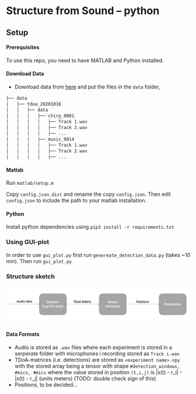 # Structure from Sound – python



## Setup

#### Prerequisites

To use this repo, you need to have MATLAB and Python installed.

#### Download Data
- Download data from [here](https://vision.maths.lth.se/erik_test/) and put the files in the `data` folder, 
```
├── data
│   ├── tdoa_20201016
│   │   ├── data
│   │   │   ├── chirp_0001
│   │   │   │   ├── Track 1.wav
│   │   │   │   ├── Track 2.wav
│   │   │   │   ├── ...
│   │   │   ├── music_0014
│   │   │   │   ├── Track 1.wav
│   │   │   │   ├── Track 2.wav
│   │   │   │   ├── ...
```

#### Matlab

Run `matlab/setup.m`

Copy `config.json.dist` and rename the copy `config.json`. Then edit `config.json` to include the path to your matlab installation.

#### Python

Install python dependencies using `pip3 install -r requirements.txt`





### Using GUI-plot

In order to use `gui_plot.py` first run `genereate_detection_data.py` (takes ~10 min). Then run `gui_plot.py`

### Structure sketch
![structure sketch](./other/structure_sketch.png)

#### Data Formats

- Audio is stored as `.wav` files where each experiment is stored in a serperate folder with microphones i recording stored as `Track i.wav`
- TDoA-matrices (i.e. detections) are stored as `<experiment name>.npy` with the stored array being a tensor with shape `#detection_windows, #mics, #mics` where the value stored in position `(t,i,j)` is |s(t) - r_i| - |s(t) - r_j| (units meters) (TODO: double check sign of this)
- Positions, to be decided...

